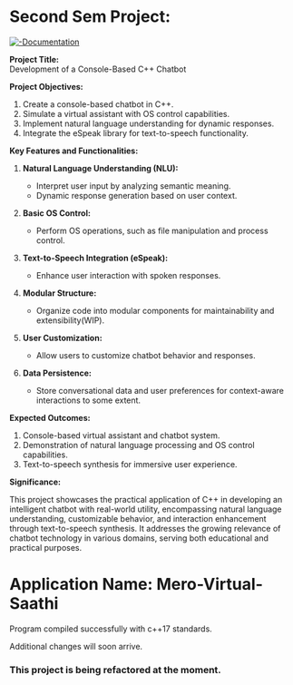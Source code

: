 # Second Sem Project:
[![-Documentation](https://img.shields.io/badge/Documentation-Files-blue)](https://github.com/iceman404/Mero-Virtual-Saathi/tree/main/Documentation)

**Project Title:**  
Development of a Console-Based C++ Chatbot

**Project Objectives:**

1. Create a console-based chatbot in C++.
2. Simulate a virtual assistant with OS control capabilities.
3. Implement natural language understanding for dynamic responses.
4. Integrate the eSpeak library for text-to-speech functionality.

**Key Features and Functionalities:**

1. **Natural Language Understanding (NLU):**
   - Interpret user input by analyzing semantic meaning.
   - Dynamic response generation based on user context.

2. **Basic OS Control:**
   - Perform OS operations, such as file manipulation and process control.
   
3. **Text-to-Speech Integration (eSpeak):**
   - Enhance user interaction with spoken responses.
   
4. **Modular Structure:**
   - Organize code into modular components for maintainability and extensibility(WIP).

6. **User Customization:**
   - Allow users to customize chatbot behavior and responses.
   
7. **Data Persistence:**
   - Store conversational data and user preferences for context-aware interactions to some extent.


**Expected Outcomes:**

1. Console-based virtual assistant and chatbot system.
2. Demonstration of natural language processing and OS control capabilities.
3. Text-to-speech synthesis for immersive user experience.

**Significance:**

This project showcases the practical application of C++ in developing an intelligent chatbot with real-world utility, encompassing natural language understanding, customizable behavior, and interaction enhancement through text-to-speech synthesis. It addresses the growing relevance of chatbot technology in various domains, serving both educational and practical purposes.
# Application Name: Mero-Virtual-Saathi



Program compiled successfully with c++17 standards.

Additional changes will soon arrive.

### This project is being refactored at the moment.
